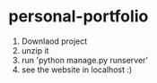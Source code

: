 # personal-portfolio

1. Downlaod project
2. unzip it
3. run 'python manage.py runserver'
4. see the website in localhost :) 
